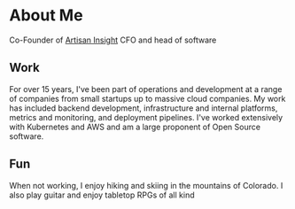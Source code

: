 # About Me

Co-Founder of [Artisan Insight](https://www.artisaninsight.com)
CFO and head of software

## Work

For over 15 years, I've been part of operations and development at a range of companies from small startups up to massive cloud companies. My work has included backend development, infrastructure and internal platforms, metrics and monitoring, and deployment pipelines. I've worked extensively with Kubernetes and AWS and am a large proponent of Open Source software.

## Fun

When not working, I enjoy hiking and skiing in the mountains of Colorado.
I also play guitar and enjoy tabletop RPGs of all kind
